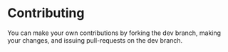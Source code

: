 # Contributing

You can make your own contributions by forking the dev branch, making your changes, and issuing pull-requests on the dev branch.
